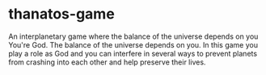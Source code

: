 # thanatos-game
An interplanetary game where the balance of the universe depends on you
You're God. The balance of the universe depends on you. In this game you play a role as God and you can interfere in several ways to prevent planets from crashing into each other and help preserve their lives. 
